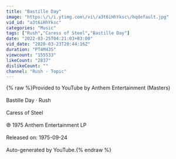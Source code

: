 ```yaml
---
title: "Bastille Day"
image: "https:\/\/i.ytimg.com\/vi\/a3t6iHhYksc\/hqdefault.jpg"
vid_id: "a3t6iHhYksc"
categories: "Music"
tags: ["Rush","Caress of Steel","Bastille Day"]
date: "2022-03-25T04:21:03+03:00"
vid_date: "2020-03-23T20:44:16Z"
duration: "PT4M43S"
viewcount: "155533"
likeCount: "2837"
dislikeCount: ""
channel: "Rush - Topic"
---
```

{% raw %}Provided to YouTube by Anthem Entertainment (Masters)<br /><br />Bastille Day · Rush<br /><br />Caress of Steel<br /><br />℗ 1975 Anthem Entertainment LP<br /><br />Released on: 1975-09-24<br /><br />Auto-generated by YouTube.{% endraw %}

